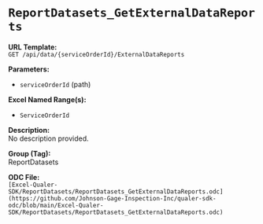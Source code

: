 # `ReportDatasets_GetExternalDataReports`

**URL Template:**  
`GET /api/data/{serviceOrderId}/ExternalDataReports`

**Parameters:**  
- `serviceOrderId` (path)

**Excel Named Range(s):**  
- `ServiceOrderId`

**Description:**  
No description provided.

**Group (Tag):**  
ReportDatasets

**ODC File:**  
`[Excel-Qualer-SDK/ReportDatasets/ReportDatasets_GetExternalDataReports.odc](https://github.com/Johnson-Gage-Inspection-Inc/qualer-sdk-odc/blob/main/Excel-Qualer-SDK/ReportDatasets/ReportDatasets_GetExternalDataReports.odc)`
